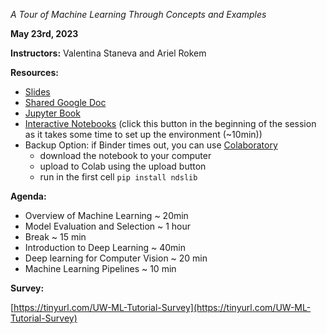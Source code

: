 *A Tour of Machine Learning Through Concepts and Examples*

**May 23rd, 2023**

**Instructors:** Valentina Staneva and Ariel Rokem

**Resources:**
* [Slides](https://docs.google.com/presentation/d/1b4pvtfHXd6AQQsUHZB14PRb4ooDwBbukYZ88kK8L62A/edit?usp=sharing)
* [Shared Google Doc](https://docs.google.com/document/d/10rm8SKDhO0dpH8m05eOcmdgmomOsWwoYv1BBpz7p0F4/edit?usp=sharing)
* [Jupyter Book](https://neuroimaging-data-science.org/content/007-ml/001-core-concepts.html)
* [Interactive Notebooks](https://mybinder.org/v2/gh/arokem/binder-nds/master) (click this button in the beginning of the session as it takes some time to set up the environment (~10min))
* Backup Option: if Binder times out, you can use [Colaboratory](https://colab.research.google.com/)
  * download the notebook to your computer
  * upload to Colab using the upload button
  * run in the first cell `pip install ndslib`

**Agenda:**

* Overview of Machine Learning ~ 20min
* Model Evaluation and Selection ~ 1 hour
* Break ~ 15 min
* Introduction to Deep Learning ~ 40min
* Deep learning for Computer Vision ~ 20 min
* Machine Learning Pipelines ~ 10 min

**Survey:**

[https://tinyurl.com/UW-ML-Tutorial-Survey](https://tinyurl.com/UW-ML-Tutorial-Survey)
